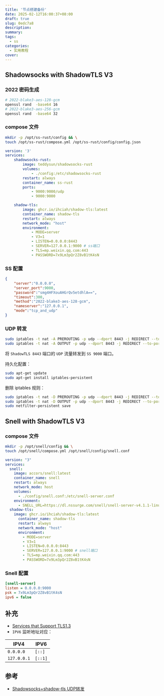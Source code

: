 ```yaml
---
title: '节点搭建备份'
date: 2025-02-12T16:00:37+08:00
draft: true
slug: 0edc7a8
description:
summary:
tags:
  - ss
categories:
  - 实用教程
cover:
---
```


## Shadowsocks with ShadowTLS V3
### 2022 密码生成

```bash
# 2022-blake3-aes-128-gcm
openssl rand  -base64 16
# 2022-blake3-aes-256-gcm
openssl rand  -base64 32
```

### compose 文件

```bash
mkdir -p /opt/ss-rust/config && \
touch /opt/ss-rust/compose.yml /opt/ss-rust/config/config.json
```



```yaml
version: '3'
services:
    shadowsocks-rust:
        image: teddysun/shadowsocks-rust
        volumes:
            - ./config:/etc/shadowsocks-rust
        restart: always
        container_name: ss-rust
        ports:
            - 9000:9000/udp
            - 9000:9000

    shadow-tls:
        image: ghcr.io/ihciah/shadow-tls:latest
        container_name: shadow-tls
        restart: always
        network_mode: "host"
        environment:
            - MODE=server
            - V3=1
            - LISTEN=0.0.0.0:8443
            - SERVER=127.0.0.1:9000 # ss端口
            - TLS=mp.weixin.qq.com:443
            - PASSWORD=7x9Lm3pQr2Z8vB1tK4sN
```

### SS 配置

```json
{
    "server":"0.0.0.0",
    "server_port":9000,
    "password":"smg4HFXouAHGrQv5etdhlA==",
    "timeout":300,
    "method":"2022-blake3-aes-128-gcm",
    "nameserver":"127.0.0.1",
    "mode":"tcp_and_udp"
}
```

### UDP 转发

```bash
sudo iptables -t nat -A PREROUTING -p udp --dport 8443 -j REDIRECT --to-port 9000
sudo iptables -t nat -A OUTPUT -p udp --dport 8443 -j REDIRECT --to-port 9000

```

将 `ShadowTLS 8443` 端口的 `UDP` 流量转发到 `SS 9000` 端口。

持久化配置：

```bash
sudo apt-get update
sudo apt-get install iptables-persistent
```

删除 iptables 规则：

```bash
sudo iptables -t nat -D PREROUTING -p udp --dport 8443 -j REDIRECT --to-port 9000
sudo iptables -t nat -D OUTPUT -p udp --dport 8443 -j REDIRECT --to-port 9000
sudo netfilter-persistent save
```

## Snell with ShadowTLS V3

### compose 文件

```bash
mkdir -p /opt/snell/config && \
touch /opt/snell/compose.yml /opt/snell/config/snell.conf
```



```yaml
version: "3" 
services:
  snell:
    image: accors/snell:latest
    container_name: snell
    restart: always
    network_mode: host
    volumes:
      - ./config/snell.conf:/etc/snell-server.conf
    environment:
      - SNELL_URL=https://dl.nssurge.com/snell/snell-server-v4.1.1-linux-amd64.zip
  shadow-tls:
    image: ghcr.io/ihciah/shadow-tls:latest
      container_name: shadow-tls
      restart: always
      network_mode: "host"
      environment:
        - MODE=server
        - V3=1
        - LISTEN=0.0.0.0:8443
        - SERVER=127.0.0.1:9000 # snell端口
        - TLS=mp.weixin.qq.com:443
        - PASSWORD=7x9Lm3pQr2Z8vB1tK4sN
```

### Snell 配置

```ini
[snell-server]
listen = 0.0.0.0:9000
psk = 7x9Lm3pQr2Z8vB1tK4sN
ipv6 = false
```

## 补充

- [Services that Support TLS1.3](https://github.com/ihciah/shadow-tls/wiki/V3-Protocol#services-that-support-tls13)
- `IPV6` 监听地址对应：

| IPV4        | IPV6    |
| ----------- | ------- |
| `0.0.0.0`   | `[::]`  |
| `127.0.0.1` | `[::1]` |



## 参考

- [Shadowsocks+shadow-tls UDP转发](https://blog.lalalayyds.top/archives/1709125553492)
